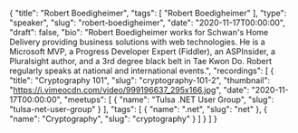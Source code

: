{
  "title": "Robert Boedigheimer",
  "tags": [
    "Robert Boedigheimer"
  ],
  "type": "speaker",
  "slug": "robert-boedigheimer",
  "date": "2020-11-17T00:00:00",
  "draft": false,
  "bio": "Robert Boedigheimer works for Schwan's Home Delivery providing business solutions with web technologies. He is a Microsoft MVP, a Progress Developer Expert (Fiddler), an ASPInsider, a Pluralsight author, and a 3rd degree black belt in Tae Kwon Do. Robert regularly speaks at national and international events.",
  "recordings": [
    {
      "title": "Cryptography 101",
      "slug": "cryptography-101-2",
      "thumbnail": "https://i.vimeocdn.com/video/999196637_295x166.jpg",
      "date": "2020-11-17T00:00:00",
      "meetups": [
        {
          "name": "Tulsa .NET User Group",
          "slug": "tulsa-net-user-group"
        }
      ],
      "tags": [
        {
          "name": ".net",
          "slug": "net"
        },
        {
          "name": "Cryptography",
          "slug": "cryptography"
        }
      ]
    }
  ]
}